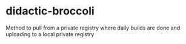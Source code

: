# didactic-broccoli

Method to pull from a private registry where daily builds are done and uploading to a local private registry